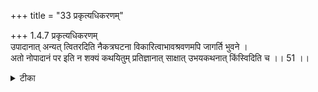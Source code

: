 +++
title = "33 प्रकृत्यधिकरणम्"

+++
1.4.7 प्रकृत्यधिकरणम्  
उपादानात् अन्यत् त्वितरदिति नैकत्रघटना विकारित्वाभावश्रवणमपि जागर्ति भुवने ।  
अतो नोपादानं पर इति न शक्यं कथयितुम् प्रतिज्ञानात् साक्षात् उभयकथनात् किंस्विदिति च ।। 51 ।।

<details><summary>टीका</summary>

1.4.7 प्रकृत्यधिकरणम् The contention that the efficient cause is different from the material cause because one and the same obejct can not be both; and, in ordinary experience we find the उपनिषद्-s proclaiming the changeless nature of Brahman;1 and so the Supreme Brahman is not the material cause is wrong. It is because the proposition that 'by the knowledge of one thing everything is known'2 would hold good only if Brahman is admitted as the material cause of the world. Further there is the text of the उपनिषद् 'What was the wood, what was the tree, from which they have built this earth and heaven' तैत्तिरीय ब्राह्मण II, 8 - 9) states that Brahman is both the material and the efficient cause of the world. Notes : 1. That alone could be the material cause which undergoes change. 2. छान्द् Up., 6 - 1 - 3. 3. By the knowledge of the efficient cause - potter (say) there will not arise the cognition of pot. But by the knowledge of the material cause, namely, the lump of clay, there would arise the cognition of pot, etc., made up of clay.
</details>

